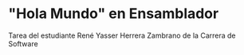 # "Hola Mundo" en Ensamblador
Tarea del estudiante René Yasser Herrera Zambrano de la Carrera de Software
